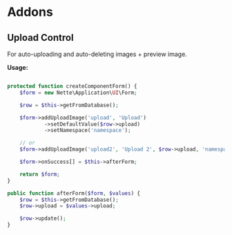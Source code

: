 # Addons

## Upload Control

For auto-uploading and auto-deleting images + preview image.

**Usage:**

```php

protected function createComponentForm() {
    $form = new Nette\Application\UI\Form;

    $row = $this->getFromDatabase();

    $form->addUploadImage('upload', 'Upload')
            ->setDefaultValue($row->upload)
            ->setNamespace('namespace');

    // or
    $form->addUploadImage('upload2', 'Upload 2', $row->upload, 'namespace');

    $form->onSuccess[] = $this->afterForm;

    return $form;
}

public function afterForm($form, $values) {
    $row = $this->getFromDatabase();
    $row->upload = $values->upload;

    $row->update();
}

```